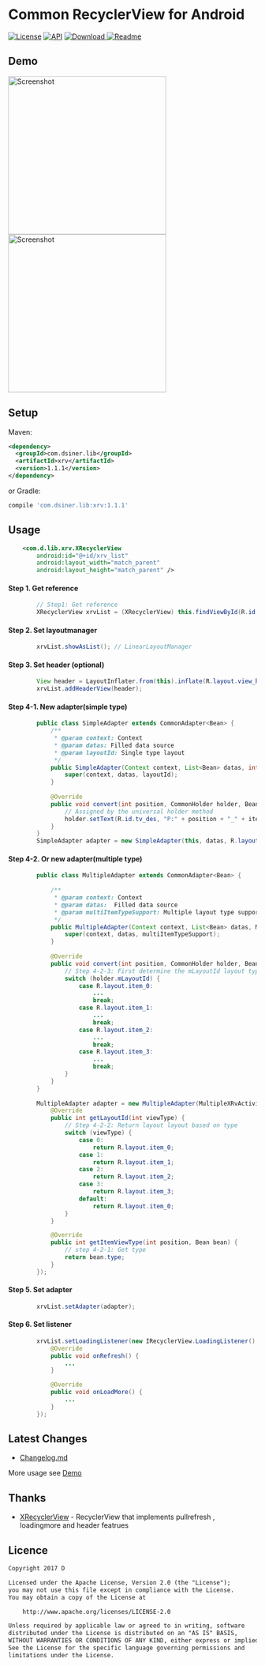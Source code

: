 # Common RecyclerView for Android

[![License](https://img.shields.io/badge/license-Apache%202-green.svg)](https://www.apache.org/licenses/LICENSE-2.0)
[![API](https://img.shields.io/badge/API-9%2B-green.svg?style=flat)](https://android-arsenal.com/api?level=9)
[![Download](https://api.bintray.com/packages/dsiner/maven/xrv/images/download.svg) ](https://bintray.com/dsiner/maven/xrv/_latestVersion)
[![Readme](https://img.shields.io/badge/README-%E4%B8%AD%E6%96%87-brightgreen.svg)](https://github.com/Dsiner/Xrv/blob/master/README-zh.md)

## Demo
<p>
   <img src="https://github.com/Dsiner/Resouce/blob/master/lib/Xrv/xrv_list.gif" width="320" alt="Screenshot"/>
   <img src="https://github.com/Dsiner/Resouce/blob/master/lib/Xrv/xrv_drag.gif" width="320" alt="Screenshot"/>
</p>

## Setup
Maven:
```xml
<dependency>
  <groupId>com.dsiner.lib</groupId>
  <artifactId>xrv</artifactId>
  <version>1.1.1</version>
</dependency>
```
or Gradle:
```groovy
compile 'com.dsiner.lib:xrv:1.1.1'
```

## Usage
```xml
    <com.d.lib.xrv.XRecyclerView
        android:id="@+id/xrv_list"
        android:layout_width="match_parent"
        android:layout_height="match_parent" />
```

#### Step 1. Get reference
```java
        // Step1: Get reference
        XRecyclerView xrvList = (XRecyclerView) this.findViewById(R.id.xrv_list);
```
    
#### Step 2. Set layoutmanager
```java
        xrvList.showAsList(); // LinearLayoutManager
```

#### Step 3. Set header (optional)
```java
        View header = LayoutInflater.from(this).inflate(R.layout.view_header, (ViewGroup) findViewById(android.R.id.content), false);
        xrvList.addHeaderView(header);
```
#### Step 4-1. New adapter(simple type)
```java
        public class SimpleAdapter extends CommonAdapter<Bean> {
            /**
             * @param context: Context
             * @param datas: Filled data source
             * @param layoutId: Single type layout
             */
            public SimpleAdapter(Context context, List<Bean> datas, int layoutId) {
                super(context, datas, layoutId);
            }
        
            @Override
            public void convert(int position, CommonHolder holder, Bean item) {
                // Assigned by the universal holder method
                holder.setText(R.id.tv_des, "P:" + position + "_" + item.name);
            }
        }
        SimpleAdapter adapter = new SimpleAdapter(this, datas, R.layout.item_0);
```

#### Step 4-2. Or new adapter(multiple type)
```java
        public class MultipleAdapter extends CommonAdapter<Bean> {
        
            /**
             * @param context: Context
             * @param datas:  Filled data source
             * @param multiItemTypeSupport: Multiple layout type support
             */
            public MultipleAdapter(Context context, List<Bean> datas, MultiItemTypeSupport<Bean> multiItemTypeSupport) {
                super(context, datas, multiItemTypeSupport);
            }
        
            @Override
            public void convert(int position, CommonHolder holder, Bean item) {
                // Step 4-2-3: First determine the mLayoutId layout type, and then manipulate the controls through the universal holder
                switch (holder.mLayoutId) {
                    case R.layout.item_0:
                        ...
                        break;
                    case R.layout.item_1:
                        ...
                        break;
                    case R.layout.item_2:
                        ...
                        break;
                    case R.layout.item_3:
                        ...
                        break;
                }
            }
        }
        
        MultipleAdapter adapter = new MultipleAdapter(MultipleXRvActivity.this, datas, new MultiItemTypeSupport<Bean>() {
            @Override
            public int getLayoutId(int viewType) {
                // Step 4-2-2: Return layout layout based on type
                switch (viewType) {
                    case 0:
                        return R.layout.item_0;
                    case 1:
                        return R.layout.item_1;
                    case 2:
                        return R.layout.item_2;
                    case 3:
                        return R.layout.item_3;
                    default:
                        return R.layout.item_0;
                }
            }

            @Override
            public int getItemViewType(int position, Bean bean) {
                // step 4-2-1: Get type
                return bean.type;
            }
        });
```

#### Step 5. Set adapter
```java
        xrvList.setAdapter(adapter);
```

#### Step 6. Set listener
```java
        xrvList.setLoadingListener(new IRecyclerView.LoadingListener() {
            @Override
            public void onRefresh() {
                ...
            }

            @Override
            public void onLoadMore() {
                ...
            }
        });
```

## Latest Changes
- [Changelog.md](CHANGELOG.md)

More usage see [Demo](app/src/main/java/com/d/xrecyclerviewf/MainActivity.java)

## Thanks
- [XRecyclerView](https://github.com/jianghejie/XRecyclerView)  - RecyclerView that implements pullrefresh , loadingmore and header featrues

## Licence

```txt
Copyright 2017 D

Licensed under the Apache License, Version 2.0 (the "License");
you may not use this file except in compliance with the License.
You may obtain a copy of the License at

    http://www.apache.org/licenses/LICENSE-2.0

Unless required by applicable law or agreed to in writing, software
distributed under the License is distributed on an "AS IS" BASIS,
WITHOUT WARRANTIES OR CONDITIONS OF ANY KIND, either express or implied.
See the License for the specific language governing permissions and
limitations under the License.
```
